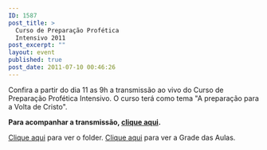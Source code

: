 ```yaml
---
ID: 1587
post_title: >
  Curso de Preparação Profética
  Intensivo 2011
post_excerpt: ""
layout: event
published: true
post_date: 2011-07-10 00:46:26
---
```

Confira a partir do dia 11 as 9h a transmissão ao vivo do Curso de Preparação Profética Intensivo. O curso terá como tema "A preparação para a Volta de Cristo".

<strong>Para acompanhar a transmissão, <a title="Webtv" href="http://www.gruponews.com.br/webtv" target="_blank">clique aqui</a>.</strong>

<a href="http://www.revistaimpacto.com.br/wp-content/uploads/2011/04/Folder-CPPI-2011.pdf" target="_blank">Clique aqui</a> para ver o folder.
<a href="http://www.revistaimpacto.com.br/wp-content/uploads/2011/04/grade-de-aulas.pdf" target="_blank">Clique aqui</a> para ver a Grade das Aulas.